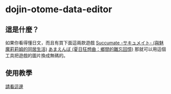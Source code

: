 # dojin-otome-data-editor

## 這是什麼？

如果你看得懂日文，而且有買下面這兩款遊戲
[Succumate -サキュメイト- (與魅魔莉莉姆的同居生活)](https://store.steampowered.com/app/1278390/)
[あまえんぼ (夏日狂想曲：鄉間的難忘回憶)](https://store.steampowered.com/app/1227890/)
那就可以用這個工具把遊戲的圖片換成無碼的。
## 使用教學
[請看這邊](https://sk2589822.github.io/dojin-otome-data-editor/Instruction/)
